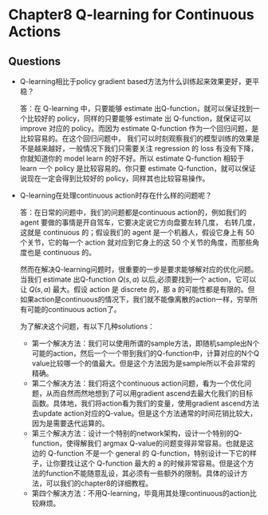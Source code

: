 # Chapter8 Q-learning for Continuous Actions

## Questions

- Q-learning相比于policy gradient based方法为什么训练起来效果更好，更平稳？

  答：在 Q-learning 中，只要能够 estimate 出Q-function，就可以保证找到一个比较好的 policy，同样的只要能够 estimate 出 Q-function，就保证可以 improve 对应的 policy。而因为 estimate Q-function 作为一个回归问题，是比较容易的。在这个回归问题中， 我们可以时刻观察我们的模型训练的效果是不是越来越好，一般情况下我们只需要关注 regression 的 loss 有没有下降，你就知道你的 model learn 的好不好。所以 estimate Q-function 相较于 learn 一个 policy 是比较容易的。你只要 estimate Q-function，就可以保证说现在一定会得到比较好的 policy，同样其也比较容易操作。

- Q-learning在处理continuous action时存在什么样的问题呢？

  答：在日常的问题中，我们的问题都是continuous action的，例如我们的 agent 要做的事情是开自驾车，它要决定说它方向盘要左转几度， 右转几度，这就是 continuous 的；假设我们的 agent 是一个机器人，假设它身上有 50 个关节，它的每一个 action 就对应到它身上的这 50 个关节的角度，而那些角度也是 continuous 的。

  然而在解决Q-learning问题时，很重要的一步是要求能够解对应的优化问题。当我们 estimate 出Q-function $Q(s,a)$ 以后,必须要找到一个 action，它可以让 $Q(s,a)$ 最大。假设 action 是 discrete 的，那 a 的可能性都是有限的。但如果action是continuous的情况下，我们就不能像离散的action一样，穷举所有可能的continuous action了。

  为了解决这个问题，有以下几种solutions：

  - 第一个解决方法：我们可以使用所谓的sample方法，即随机sample出N个可能的action，然后一个一个带到我们的Q-function中，计算对应的N个Q value比较哪一个的值最大。但是这个方法因为是sample所以不会非常的精确。
  - 第二个解决方法：我们将这个continuous action问题，看为一个优化问题，从而自然而然地想到了可以用gradient ascend去最大化我们的目标函数。具体地，我们将action看为我们的变量，使用gradient ascend方法去update action对应的Q-value。但是这个方法通常的时间花销比较大，因为是需要迭代运算的。
  - 第三个解决方法：设计一个特别的network架构，设计一个特别的Q-function，使得解我们 argmax Q-value的问题变得非常容易。也就是这边的 Q-function 不是一个 general 的 Q-function，特别设计一下它的样子，让你要找让这个 Q-function 最大的 a 的时候非常容易。但是这个方法的function不能随意乱设，其必须有一些额外的限制。具体的设计方法，可以我们的chapter8的详细教程。
  - 第四个解决方法：不用Q-learning，毕竟用其处理continuous的action比较麻烦。
